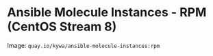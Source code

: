 # Ansible Molecule Instances - RPM (CentOS Stream 8)

Image: `quay.io/kywa/ansible-molecule-instances:rpm`
